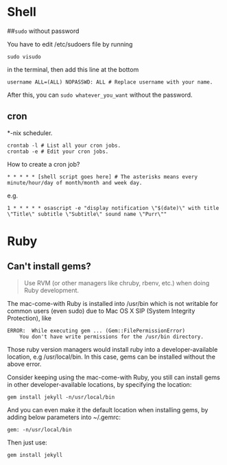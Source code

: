 # Shell

##`sudo` without password

You have to edit /etc/sudoers file by running
```shell
sudo visudo
```
in the terminal, then add this line at the bottom
```shell
username ALL=(ALL) NOPASSWD: ALL # Replace username with your name.
```
After this, you can `sudo whatever_you_want` without the password.

## cron

*-nix scheduler.

```shell
crontab -l # List all your cron jobs.
crontab -e # Edit your cron jobs.
```

How to create a cron job?

```shell
* * * * * [shell script goes here] # The asterisks means every minute/hour/day of month/month and week day.
```

e.g.

```
1 * * * * * osascript -e "display notification \"$(date)\" with title \"Title\" subtitle \"Subtitle\" sound name \"Purr\""
```

# Ruby

## Can't install gems?

> Use RVM (or other managers like chruby, rbenv, etc.) when doing Ruby development.

The mac-come-with Ruby is installed into /usr/bin which is not writable for common users (even sudo) due to Mac OS X SIP (System Integrity Protection), like
```shell
ERROR:  While executing gem ... (Gem::FilePermissionError)
    You don't have write permissions for the /usr/bin directory.
```
Those ruby version managers would install ruby into a developer-available location, e.g /usr/local/bin. In this case, gems can be installed without the above error.

Consider keeping using the mac-come-with Ruby, you still can install gems in other developer-available locations, by specifying the location:
```shell
gem install jekyll -n/usr/local/bin
```
And you can even make it the default location when installing gems, by adding below parameters into ~/.gemrc:
```shell
gem: -n/usr/local/bin
```
Then just use:
```shell
gem install jekyll
```
